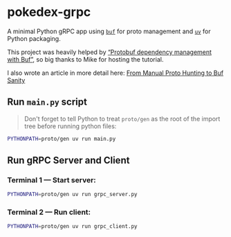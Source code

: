 # pokedex-grpc

A minimal Python gRPC app using [`buf`](https://buf.build) for proto management and [`uv`](https://github.com/astral-sh/uv) for Python packaging.

This project was heavily helped by [“Protobuf dependency management with Buf”](https://www.youtube.com/watch?v=OSdQlnoO0og), so big thanks to Mike for hosting the tutorial.

I also wrote an article in more detail here: [From Manual Proto Hunting to Buf Sanity](https://cynicdog.github.io/posts/from-manual-proto-hunting-to-buf-sanity/)

## Run `main.py` script

> Don't forget to tell Python to treat `proto/gen` as the root of the import tree before running python files:

```bash
PYTHONPATH=proto/gen uv run main.py
````

## Run gRPC Server and Client

### Terminal 1 — Start server:

```bash
PYTHONPATH=proto/gen uv run grpc_server.py
```

### Terminal 2 — Run client:

```bash
PYTHONPATH=proto/gen uv run grpc_client.py
```

